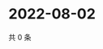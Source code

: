 # 2022-08-02

共 0 条

<!-- BEGIN WEIBO -->
<!-- 最后更新时间 Tue Aug 02 2022 21:39:07 GMT+0800 (China Standard Time) -->

<!-- END WEIBO -->
